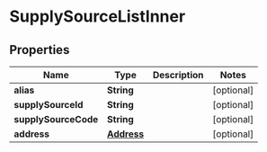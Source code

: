 
# SupplySourceListInner

## Properties
Name | Type | Description | Notes
------------ | ------------- | ------------- | -------------
**alias** | **String** |  |  [optional]
**supplySourceId** | **String** |  |  [optional]
**supplySourceCode** | **String** |  |  [optional]
**address** | [**Address**](Address.md) |  |  [optional]



